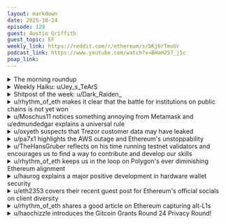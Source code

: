 ```yaml
---
layout: markdown
date: 2025-10-24
episode: 129
guest: Austin Griffith
guest_topic: EF
weekly_link: https://reddit.com/r/ethereum/s/bKj6rTmuUr
podcast_link: https://www.youtube.com/watch?v=BHaH2S7_j5c
poap_link: 
---
```


<details markdown=1>
<summary>The morning roundup</summary>
[View on Reddit →](https://reddit.com/r/ethereum/comments/1oep26h/comment/nl34a3e/)

[u/No-Leave-4512](https://reddit.com/u/No-Leave-4512)

> Ethereum

[u/Altruistic-Theme-367](https://reddit.com/u/Altruistic-Theme-367)

> $3,967

[u/FrenktheTank](https://reddit.com/u/FrenktheTank)

> 0.0357

</details>
<details markdown=1>
<summary>Weekly Haiku: u/Jey_s_TeArS</summary>
[View on Reddit →](https://reddit.com/r/ethereum/comments/1odujwf/comment/nl182dz/)

*Post quantum ready,*

*Recovery already,*

*Market still sweaty.*

</details>
<details markdown=1>
<summary>Shitpost of the week: u/Dark_Raiden_</summary>
[View on Reddit →](https://reddit.com/r/ethereum/comments/1odujwf/comment/nl0i8n3/)

Don't even ask the question. The answer is yes, it's priced in. Think Amazon will beat the next earnings? That's already been priced in. You work at the drive thru for Mickey D's and found out that the burgers are made of human meat? Priced in. You think insiders don't already know that? The market is an all powerful, all encompassing being that knows the very inner workings of your subconscious before you were even born. Your very existence was priced in decades ago when the market was valuing Standard Oil's expected future earnings based on population growth that would lead to your birth, what age you would get a car, how many times you would drive your car every week, how many times you take the bus/train, etc. Anything you can think of has already been priced in, even the things you aren't thinking of. You have no original thoughts. Your consciousness is just an illusion, a product of the omniscent market. Free will is a myth. The market sees all, knows all and will be there from the beginning of time until the end of the universe (the market has already priced in the heat death of the universe). So please, before you make a post on wsb asking whether AAPL has priced in earpods 11 sales or whatever, know that it has already been priced in and don't ask such a dumb fucking question again.

</details>
<details markdown=1>
<summary>u/rhythm_of_eth makes it clear that the battle for institutions on public chains is not yet won</summary>
[View on Reddit →](https://reddit.com/r/ethereum/comments/1o7xfzm/daily_general_discussion_october_16_2025/nju15a1/)

That's a lot of words for: banks are getting their own private Blockchains. They will all start as L1s. Some might decide to become L2s and L3s to Ethereum so swift is keeping the door open.

We must avoid this constant genuflecting to TradFi, the incumbents are seeing the winds change and adapting and they will haggle as much as possible.

I think we already knew this. Swift is keeping all doors open. Unsurprisingly so, considering they have everything to lose if the Ethereum becomes a settlement layer that directly competes with them. They would never want to accelerate that process, and instead have incentives to fragment the ecosystem.

If the Ethereum aligned thesis wins out, Linea provides an entry-point to migrate most from L1s to L2s or L3s when access to liquidity becomes an obvious need.

Overall this is a minor retreat of Swift as incumbent by virtue of hedging the bet across options, and a win for Ethereum because it gets one foot through the door. 

It's way better than having Swift as a confrontational player and it probably signals that Swift is noticing that Ethereum has an edge in the current political and economical climate.

</details>
<details markdown=1>
<summary>u/Moschus11 notices something annoying from Metamask and u/edmundedgar explains a universal rule</summary>
[View on Reddit →](https://reddit.com/r/ethereum/comments/1oah2yu/daily_general_discussion_october_19_2025/nk9vwwp/)

[u/Moschus11](https://reddit.com/u/Moschus11):

TIL that on Metamask, you cannot remove your automatically created Solana wallet. All other networks/L1s can be removed. WTF.

---

[View on Reddit →](https://reddit.com/r/ethereum/comments/1oah2yu/daily_general_discussion_october_19_2025/nka6pfz/)

[u/edmundedgar](https://reddit.com/u/edmundedgar):

When a project adopts a non-free software license, all kinds of fuckery will follow. Always, it's universal, there are no exceptions.

</details>
<details markdown=1>
<summary>u/oxyeth suspects that Trezor customer data may have leaked</summary>
[View on Reddit →](https://reddit.com/r/ethereum/comments/1obb8mp/daily_general_discussion_october_20_2025/nkg07ms/)

I use different email addresses for every platform that I register on. This helps me detect and filter data leaks and spam.

Today I received a spam email on the email address that I used to register at Trezor. Therefor, I'm afraid that either Trezor sold my data, or had a leak. :(

edit: Looking at the trezor forum's, I see more people that are getting suspicious emails. Someone is posting about a fake firmware upgrade email.

If you have a trezor, please do not click on any links that you receive through email.

</details>
<details markdown=1>
<summary>u/pa7x1 highlights the AWS outage and Ethereum's unstoppability</summary>
[View on Reddit →](https://reddit.com/r/ethereum/comments/1oc441r/daily_general_discussion_october_21_2025/nkkday2/)

<https://reddit.com/comments/1obk1bw/comment/nkh8vdz>

People are discovering that not even multi-cloud failover saved them from yesterday's AWS downtime.

Meanwhile the Ethereum network chugged along. The value of an unstoppable settlement layer is not priced in.

</details>
<details markdown=1>
<summary>u/TheHansGruber reflects on his time running testnet validators and encourages us to find a way to contribute and develop our skills</summary>
[View on Reddit →](https://reddit.com/r/ethereum/comments/1oc441r/daily_general_discussion_october_21_2025/nknvuhu/)

After two years and a bunch of shenanigans, I executed ``rm -rf eth-docker`` and 86'd all of my assigned holesky genesis validators. 

All my Hoodi validators are still chooching though, so I've got that going for me. It's been real. It's been fun. But it ain't been real fun.

There is something quite odd about working through a massive crisis...that...isn't actually one? That's what testnets are for, obviously. You still have this underlying sense of "we NEED to fix this NOW", but the overall vibe is muted.

Anyway, I'll take this little post to remind everyone that there is more to do in the ecosystem than just complain or celebrate about the price action (although I do my fair share of chart watching and leverage degen gamboling). 

Get out there, ask how you can contribute. Throw some of your time, or your compute at something and pick up a new skill! My linux-fu is an order of magnitude greater now than it was 2 years ago, and that translates into heaps of other marketable skills not just in our little ecosystem, but the computer science/software industry writ large.

I am looking at a major career change here in the coming weeks and months and I can say that operating these validators, and working through major problems with a small team of other rocketpool nerds, remotely spread out across dozens of time zones gives me credibility in a field I never earned a degree in. And that's cool. It would also be cool if eth could stop fuckin' around and get up to $10k+ so maybe I wouldn't HAVE to change careers. 

Carry on.

</details>
<details markdown=1>
<summary>u/rhythm_of_eth keeps us in the loop on Polygon's ever diminishing Ethereum alignment</summary>
[View on Reddit →](https://reddit.com/r/ethereum/comments/1oc441r/daily_general_discussion_october_21_2025/nkl87j6/)

Today in CT people are not understanding that:

- If you are unhappy about pay for 6 years you can leave at any point, unless other things matter more to you.
- If your life priorities change you should not try to rewrite your past priorities nor try to gaslight peers and supporters into believing so.
- The Ethereum Foundation funds Ethereum related projects, not tech incubators for ZK proofs elsewhere. People claim Ethereum owes anything to Polygon because of ZK work, but I don't see anyone crying that all the other alt L1s made on EVM owe Ethereum anything. That's the thing with Open Source. Deal with it.
- Polygon is not even an L2 and no amount of revisionism by Sandeep will change this fact, especially considering that he's a billionaire thanks to the Ethereum ecosystem.

Polygon has been looking for an excuse to detach from Ethereum fully for a long while. And the Geth core dev crying a river had basically brought to life a 1 year old feud with the EF. 

All these people are not just sidelined on ETH the asset, but they are also sidelined on Ethereum the global finance ledger. They are missing the train because of their poor decision making, and they blame Ethereum for their own shortcomings. 

Specifically at Polygon. They are so egotistical that they would prefer to bring Ethereum down rather than admit their mistakes and just become the L2 Validium they should have been since the beginning.

This is what winning looks like btw, you can please some people, some of the time... But you'll always have hagglers on the sidelines.

</details>
<details markdown=1>
<summary>u/haurog explains a major positive development in hardware wallet security</summary>
[View on Reddit →](https://reddit.com/r/ethereum/comments/1oc441r/daily_general_discussion_october_21_2025/nkkp5q4/)

Trezor just introduced their new hardware wallet called Trezor Safe 7 (https://trezor.io/trezor-safe-7). It has bluetooth which makes it more mobile friendly than the older trezor wallets. It will be available in a month for around $250 or 250 Euro.  

What makes this announcement special though is that Trezor built their own secure element chip. They created a new company called tropico square which developed this chip (https://tropicsquare.com/). This secure element chip is fully auditable by security experts. Interested parties can order samples without having to sign an NDA and then publish their findings openly. To the best of my knowledge, all other secure element chips need you to sign an NDA and if you find security vulnerabilities you are not allowed to talk about them with anyone else. Trezor said they looked through so many secure element chips and found gaping holes in them which they are not allowed to talk about to anyone and the producer did not care. According to Trezor, many of these vulnerable secure element chips are widely used in the hardware wallet market. The most open secure element chips you could get until today were ones which allowed you to open source the code you ran on them, but most do not even allow that. That is why many hardware wallets are at least partially closed source and you have to trust the manufacturer to a large degree to not change the software under the hood without you knowing.

For me, the introduction of this auditable secure element chip is a very positive development. It will take some time until it will have an impact on the market. I personally am still a bit hesitant and will probably wait a year or so until I would load my cold wallet seed phrase on it, just to make sure that possible bugs have been ironed out.

</details>
<details markdown=1>
<summary>u/eth2353 covers their recent guest post for Ethereum's official socials on client diversity</summary>
[View on Reddit →](https://reddit.com/r/ethereum/comments/1oc441r/daily_general_discussion_october_21_2025/nkmxry0/)

I had the privilege of writing a guest post for Ethereum's social media accounts (thank you!), and it was posted just now so I thought I'd share it here with you as well.

My post ([Twitter link](https://x.com/ethereum/status/1980691326472757639)) starts by introducing the concept of client diversity, one of the primary reasons for Ethereum's impressive track record of zero downtime. The main topic of the post, however, are multi-node validator clients. I'm the maintainer of one such validator client called [Vero](https://vero.docs.serenita.io/).

Multi-node validator clients connect to different Ethereum clients (think Geth, Lighthouse, ...) simultaneously, combine their data, and only cast a validator vote if multiple Ethereum clients agree on the state of the chain. This way, validators can make sure they are not voting for an invalid chain.

Remember [how the Holešky testnet blew up a few months ago](https://github.com/ethereum/pm/blob/master/Network-Upgrade-Archive/Pectra/holesky-postmortem.md)? Back then, an invalid chain was voted on by more than 2/3 of the network, causing mass slashings, and resulted in a network that was very difficult to get back online at all. Now imagine that kind of thing happening on mainnet. It would be catastrophic for Ethereum.

A client-diverse, Vero-powered setup would _not_ have voted for that invalid Holešky chain. If we'd had higher adoption of those kinds of setups, we would have saved ourselves a lot of trouble.

It's too late for Holešky now, but it's not too late for mainnet. With Vero, I hope to make Ethereum even more resilient than it is today.

___

A few FAQs for the stakers around here.

> What about DVT? That also protects against client bugs, right?

Currently, DVT only protects against downtime bugs, not consensus bugs. Both SSV and Obol are working on addressing this, so that will help at some point in the future.

I personally believe multi-node validator clients, like Vero and Vouch, are the better choice for validators managed by a single entity, whereas DVT shines when multiple node operators are involved.

> I'm a home staker, should I use Vero?

You _can_. It's free, open-source. It's simple enough to set up, even for home stakers, and gives you additional protection. Having said that, I believe the true responsibility to run these more complex, multi-node setups lies with the professional staking node operators out there.

Some more FAQs are answered in the [docs](https://vero.docs.serenita.io/introduction/faqs/).
___

I'm happy to answer any further questions you might have!

</details>
<details markdown=1>
<summary>u/rhythm_of_eth shares a good article on Ethereum capturing alt-L1s</summary>
[View on Reddit →](https://reddit.com/r/ethereum/comments/1oc441r/daily_general_discussion_october_21_2025/nkol983/)

This is such a great article on how Ethereum is capturing alt-L1s masterfully while working towards offering options for sustainable and reliable L2 businesses *and* making this acreative to L1 network effects and deflation mechanisms in the long run.

Specially relevant: the stats about L2 profit margins, and how widely they vary when blob limits are low, then tend towards less volatile when there's a wider range for price discovery.

<https://www.decentralised.co/p/will-all-l1s-move-to-ethereum>

> Remember, we said that Ethereum is to rollups what cloud service providers are to software businesses. What happened after the cost of using cloud services dropped? The demand grew, and so did the revenues of cloud providers. AWS is the cleanest example here. It continued to cut prices for customers and still grew like a utility.

</details>
<details markdown=1>
<summary>u/haochizzle introduces the Gitcoin Grants Round 24 Privacy Round!</summary>
[View on Reddit →](https://reddit.com/r/ethereum/comments/1oczbvw/daily_general_discussion_october_22_2025/nksqvb3/)

the gitcoin grants 24 privacy round is now live!!

as a staunch advocate for self-custodial and privacy tech with a mission to spread the good word on good work in crypto via my youtube channel, im extremely honoured 90 seconds to crypto has been accepted as an applicant for the GG24 privacy round 🥰 i do all of my video work end-to-end, on my own dime, to bring values-led, principles-driven content to the cesspool that is crypto youtube. 

this privacy round uses a combination of quadratic funding x MACI private onchain voting—but more importantly, even a $1 donation in WETH counts towards a bigger match from gitcoin. 

i know it's a big ask, but it would mean the world to me if you'd kindly consider donating here: [https://gitcoin.privote.live/rounds/0/0xcf7e8154450b0b6c477d9984ec3dec12bc4ea602c0913accc08e26a9a705bce1](https://gitcoin.privote.live/rounds/0/0xcf7e8154450b0b6c477d9984ec3dec12bc4ea602c0913accc08e26a9a705bce1)

some of the most dedicated privacy builders on ethereum that need funding are waiting over at [https://gitcoin.privote.live](https://gitcoin.privote.live) . voting is only available until oct 29th.

thank you anons and godspeed 🫡

</details>
